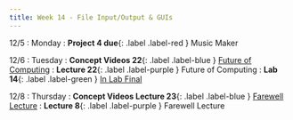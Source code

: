 ```yaml
---
title: Week 14 - File Input/Output & GUIs
---
```


12/5
: Monday
: **Project 4 due**{: .label .label-red } Music Maker


12/6
: Tuesday
: **Concept Videos 22**{: .label .label-blue } [Future of Computing](#)
: **Lecture 22**{: .label .label-purple } Future of Computing
: **Lab 14**{: .label .label-green } [In Lab Final](#)

12/8
: Thursday
: **Concept Videos Lecture 23**{: .label .label-blue } [Farewell Lecture](#)
: **Lecture 8**{: .label .label-purple } Farewell Lecture


